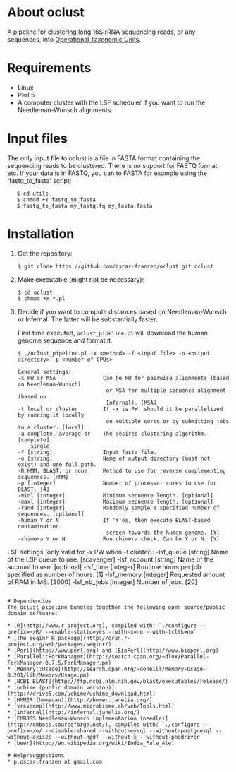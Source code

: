 # About oclust
A pipeline for clustering long 16S rRNA sequencing reads, or any sequences, into
[Operational Taxonomic Units](http://en.wikipedia.org/wiki/Operational_taxonomic_unit).

# Requirements
* Linux
* Perl 5
* A computer cluster with the LSF scheduler if you want to run the Needleman-Wunsch alignments.

# Input files
The only input file to oclust is a file in FASTA format containing the sequencing reads to be
clustered. There is no support for FASTQ format, etc. If your data is in FASTQ, you can to FASTA
for example using the 'fastq_to_fasta' script:

```
   $ cd utils
   $ chmod +x fastq_to_fasta
   $ fastq_to_fasta my_fastq.fq my_fasta.fasta
```

# Installation
1. Get the repository:

   `$ git clone https://github.com/oscar-franzen/oclust.git oclust`

2. Make executable (might not be necessary):

   ```
   $ cd oclust
   $ chmod +x *.pl
   ```

3. Decide if you want to compute distances based on Needleman-Wunsch or Infernal. The latter will
   be substantially faster.

   First time executed, `oclust_pipeline.pl` will download the human genome sequence and
   format it.

   ```
   $ ./oclust_pipeline.pl -x <method> -f <input file> -o <output directory> -p <number of CPUs>

   General settings:
   -x PW or MSA               Can be PW for pairwise alignments (based on Needleman-Wunsch)
                               or MSA for multiple sequence alignment (based on
                               Infernal). [MSA]
   -t local or cluster        If -x is PW, should it be parallelized by running it locally
                               on multiple cores or by submitting jobs to a cluster. [local]
   -a complete, average or    The desired clustering algorithm. [complete]
       single    
   -f [string]                Input fasta file.
   -o [string]                Name of output directory (must not exist) and use full path.
   -R HMM, BLAST, or none     Method to use for reverse complementing sequences. [HMM]
   -p [integer]               Number of processor cores to use for BLAST. [4]
   -minl [integer]            Minimum sequence length. [optional]
   -maxl [integer]            Maximum sequence length. [optional]
   -rand [integer]            Randomly sample a specified number of sequences. [optional]
   -human Y or N              If 'Y'es, then execute BLAST-based contamination
                               screen towards the human genome. [Y]
   -chimera Y or N            Run chimera check. Can be Y or N. [Y]

  LSF settings (only valid for -x PW when -t cluster):
   -lsf_queue [string]       Name of the LSF queue to use. [scavenger]
   -lsf_account [string]     Name of the account to use. [optional]
   -lsf_time [integer]       Runtime hours per job specified as number of hours. [1]
   -lsf_memory [integer]     Requested amount of RAM in MB. [3000]
   -lsf_nb_jobs [integer]    Number of jobs. [20]
   ```

# Dependencies
The oclust pipeline bundles together the following open source/public domain software:

* [R](http://www.r-project.org), compiled with: `./configure --prefix=~/R/ --enable-static=yes --with-x=no --with-tcltk=no`
* [The seqinr R package](http://cran.r-project.org/web/packages/seqinr/)
* [Perl](http://www.perl.org) and [BioPerl](http://www.bioperl.org)
* [Parallel::ForkManager](http://search.cpan.org/~dlux/Parallel-ForkManager-0.7.5/ForkManager.pm)
* [Memory::Usage](http://search.cpan.org/~doneill/Memory-Usage-0.201/lib/Memory/Usage.pm)
* [NCBI BLAST](http://ftp.ncbi.nlm.nih.gov/blast/executables/release/)
* [uchime (public domain version)](http://drive5.com/uchime/uchime_download.html)
* [HMMER (hmmscan)](http://hmmer.janelia.org/)
* [vrevcomp](http://www.microbiome.ch/web/Tools.html)
* [infernal](http://infernal.janelia.org/)
* [EMBOSS Needleman-Wunsch implementation (needle)](http://emboss.sourceforge.net/), compiled with: `./configure --prefix=~/e/ --disable-shared --without-mysql --without-postgresql --without-axis2c --without-hpdf --without-x --without-pngdriver`
* [beer](http://en.wikipedia.org/wiki/India_Pale_Ale)

# Help/suggestions
* p.oscar.franzen at gmail.com

